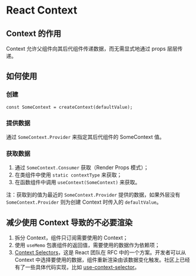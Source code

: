 # React Context

## Context 的作用

Context 允许父组件向其后代组件传递数据，而无需显式地通过 props 层层传递。

## 如何使用

### 创建

```tsx
const SomeContext = createContext(defaultValue);
```

### 提供数据

通过 `SomeContext.Provider` 来指定其后代组件的 SomeContext 值。

### 获取数据

1. 通过 `SomeContext.Consumer` 获取（Render Props 模式）；
2. 在类组件中使用 `static contextType` 来获取；
3. 在函数组件中调用 `useContext(SomeContext)` 来获取。

注：获取到的值为最近的 `SomeContext.Provider` 提供的数据，如果外层没有 `SomeContext.Provider` 则为创建 Context 时传入的 `defaultValue`。

## 减少使用 Context 导致的不必要渲染

1. 拆分 Context，组件只订阅需要使用的 Context；
2. 使用 `useMemo` 包裹组件的返回值，需要使用的数据作为依赖项；
3. [Context Selectors](https://github.com/reactjs/rfcs/pull/119)，这是 React 团队在 RFC 中的一个方案。开发者可以从 Context 中选择要使用的数据，组件重新渲染由该数据变化触发。社区上已经有了一些具体代码实现，比如 [use-context-selector](https://github.com/dai-shi/use-context-selector)。
